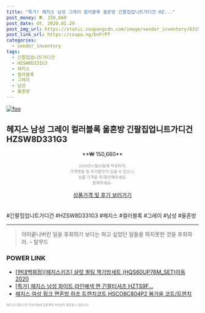 ```yaml
--- 
title: "특가! 헤지스 남성 그레이 컬러블록 울혼방 긴팔집업니트가디건 HZ..." 
post_money: ₩. 150,660 
post_date: dt. 2020.01.29 
post_img_url: https://static.coupangcdn.com/image/vendor_inventory/6319/1fcbed1ab656a6359d298ab91efc915bbe85afc90e475cb4a99120f6d708.jpg 
post_link_url: https://coupa.ng/bnFrPf 
categories: 
  - vendor_inventory 
tags: 
  - 긴팔집업니트가디건 
  - HZSW8D331G3 
  - 헤지스 
  - 컬러블록 
  - 그레이 
  - 남성 
  - 울혼방 
--- 
```

[![foo](https://static.coupangcdn.com/image/vendor_inventory/6319/1fcbed1ab656a6359d298ab91efc915bbe85afc90e475cb4a99120f6d708.jpg)](https://coupa.ng/bnFrPf) 

## 헤지스 남성 그레이 컬러블록 울혼방 긴팔집업니트가디건 HZSW8D331G3 
<p style="text-align: center;">**₩ 150,660**</p> 
<p style="text-align: center;"><span style="color: #898c8f; font-family: Georgia,Times,serif; font-size: 0.75em;">2020년01월29일에 작성되어, <br>가격변동 및 추가할인이 있을 수 있으니,<br> 상품 가격을 꼭!확인해주세요.<br>행복하세요~</span> 
</p>	 
<div markdown="0" style="text-align: center;"><a href="https://coupa.ng/bnFrPf" class="btn btn--success">상품가격 및 후기 보러가기</a></div> 
<br><br> 
  #긴팔집업니트가디건 #HZSW8D331G3 #헤지스 #컬러블록 #그레이 #남성 #울혼방 
<hr> 

> 이미끝나버린 일을 후회하기 보다는 하고 싶었던 일들을 하지못한 것을 후회하라. – 탈무드 


### POWER LINK

* <a href="https://blog.naver.com/sakai111/221784037549" target="_blank">[현대백화점][헤지스키즈] 샬럿 퀼팅 책가방세트 (HQS60UP76M_SET)아동 2020</a>
* <a href="https://blog.naver.com/sakai111/221786456967" target="_blank">[특가] 헤지스 남성 화이트 라인배색 면 긴팔티셔츠 HZTS9F...</a>
* <a href="https://blog.naver.com/fasyy4321/221787182951" target="_blank">헤지스 여성 핑크 면혼방 하프 트렌치코트 HSCO8C804P2 봄가을 코트/트렌치</a>

<span style="color: #898c8f; font-family: Georgia,Times,serif; font-size: 0.55em;">파트너스활동으로 작성자에게 일정액의 커미션이 제공될수 있습니다.</span> 
